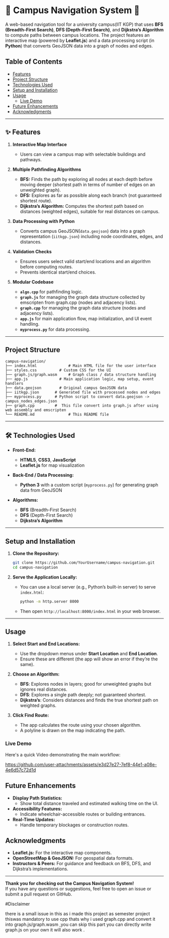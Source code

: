 # 🏫 Campus Navigation System 📍

A web-based navigation tool for a university campus(IIT KGP) that uses **BFS (Breadth-First Search)**, **DFS (Depth-First Search)**, and **Dijkstra’s Algorithm** to compute paths between campus locations. The project features an interactive map (powered by **Leaflet.js**) and a data processing script (in **Python**) that converts GeoJSON data into a graph of nodes and edges.

## Table of Contents
- [Features](#-features)
- [Project Structure](#project-structure)
- [Technologies Used](#%EF%B8%8F-technologies-used)
- [Setup and Installation](#setup-and-installation)
- [Usage](#usage)
  - [Live Demo](#live-demo)
- [Future Enhancements](#future-enhancements)
- [Acknowledgments](#acknowledgments)

---

## ✨ Features

1. **Interactive Map Interface**  
   - Users can view a campus map with selectable buildings and pathways.

2. **Multiple Pathfinding Algorithms**  
   - **BFS:** Finds the path by exploring all nodes at each depth before moving deeper (shortest path in terms of number of edges on an unweighted graph).  
   - **DFS:** Explores as far as possible along each branch (not guaranteed shortest route).  
   - **Dijkstra’s Algorithm:** Computes the shortest path based on distances (weighted edges), suitable for real distances on campus.

3. **Data Processing with Python**  
   - Converts campus GeoJSON(`data.geojson`) data into a graph representation (`iitkgp.json`) including node coordinates, edges, and distances.

4. **Validation Checks**  
   - Ensures users select valid start/end locations and an algorithm before computing routes.  
   - Prevents identical start/end choices.

5. **Modular Codebase**  
   - **`algo.cpp`** for pathfinding logic.
   - **`graph.js`** for managing the graph data structure collected by emscripten from graph.cpp (nodes and adjacency lists).
   - **`graph.cpp`** for managing the graph data structure (nodes and adjacency lists).
   - **`app.js`** for main application flow, map initialization, and UI event handling.  
   - **`myprocess.py`** for data processing.

---

## Project Structure

```
campus-navigation/
├── index.html              # Main HTML file for the user interface
├── styles.css          # Custom CSS for the UI      
├── graph.js/graph.wasm     # Graph class / data structure handling
├── app.js              # Main application logic, map setup, event handlers
├── data.geojson        # Original campus GeoJSON data
├── iitkgp.json       # Generated file with processed nodes and edges
├── myprocess.py      # Python script to convert data.geojson -> campus_nodes_edges.json
├── graph.cpp         #  This file convert into graph.js after using web assembly and emscripten 
└── README.md               # This README file
```

---
## 🛠️ Technologies Used

- **Front-End:**
  - **HTML5**, **CSS3**, **JavaScript**
  - **Leaflet.js** for map visualization

- **Back-End / Data Processing:**
  - **Python 3** with a custom script (`myprocess.py`) for generating graph data from GeoJSON

- **Algorithms:**
  - **BFS** (Breadth-First Search)
  - **DFS** (Depth-First Search)
  - **Dijkstra’s Algorithm**

---
## Setup and Installation

1. **Clone the Repository:**

   ```bash
   git clone https://github.com/YourUsername/campus-navigation.git
   cd campus-navigation
   ```

2. **Serve the Application Locally:**  
   - You can use a local server (e.g., Python’s built-in server) to serve `index.html`:
     ```bash
     python -m http.server 8000
     ```
   - Then open `http://localhost:8000/index.html` in your web browser.

---
## Usage

1. **Select Start and End Locations:**
   - Use the dropdown menus under **Start Location** and **End Location**.  
   - Ensure these are different (the app will show an error if they’re the same).

2. **Choose an Algorithm:**
   - **BFS**: Explores nodes in layers; good for unweighted graphs but ignores real distances.  
   - **DFS**: Explores a single path deeply; not guaranteed shortest.  
   - **Dijkstra’s**: Considers distances and finds the true shortest path on weighted graphs.

3. **Click **Find Route**:**
   - The app calculates the route using your chosen algorithm.  
   - A polyline is drawn on the map indicating the path.
  
### Live Demo
Here's a quick Video demonstrating the main workflow:

  

https://github.com/user-attachments/assets/e3d27e27-7ef8-44e1-a08e-4e6d57c72d1d


     
## Future Enhancements

- **Display Path Statistics:**
  - Show total distance traveled and estimated walking time on the UI.
- **Accessibility Features:**
  - Indicate wheelchair-accessible routes or building entrances.
- **Real-Time Updates:**
  - Handle temporary blockages or construction routes.
 
## Acknowledgments

- **Leaflet.js:** For the interactive map components.  
- **OpenStreetMap & GeoJSON:** For geospatial data formats.  
- **Instructors & Peers:** For guidance and feedback on BFS, DFS, and Dijkstra’s implementations.

---

**Thank you for checking out the Campus Navigation System!**  
If you have any questions or suggestions, feel free to open an issue or submit a pull request on GitHub.

#Disclaimer 

  there is a small issue in this as i made this project as semester project thiswas mandatory to use cpp thats why i used graph.cpp and convert it into graph.js/graph.wasm ,you can skip this part you can directly write graph.js on your own it will also work .
